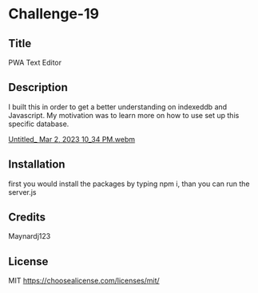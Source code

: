# Challenge-19

  ## Title
  PWA Text Editor



  ## Description
  I built this in order to get a better understanding on indexeddb and Javascript. My motivation was to learn more on how to use set up this specific database.

[Untitled_ Mar 2, 2023 10_34 PM.webm](https://user-images.githubusercontent.com/120345723/222632984-ae904673-5d76-4f55-a86a-b5ac7d119ec0.webm)

  ## Installation
  first you would install the packages by typing npm i, than you can run the server.js


  ## Credits
  Maynardj123


  ## License
  MIT
  https://choosealicense.com/licenses/mit/
